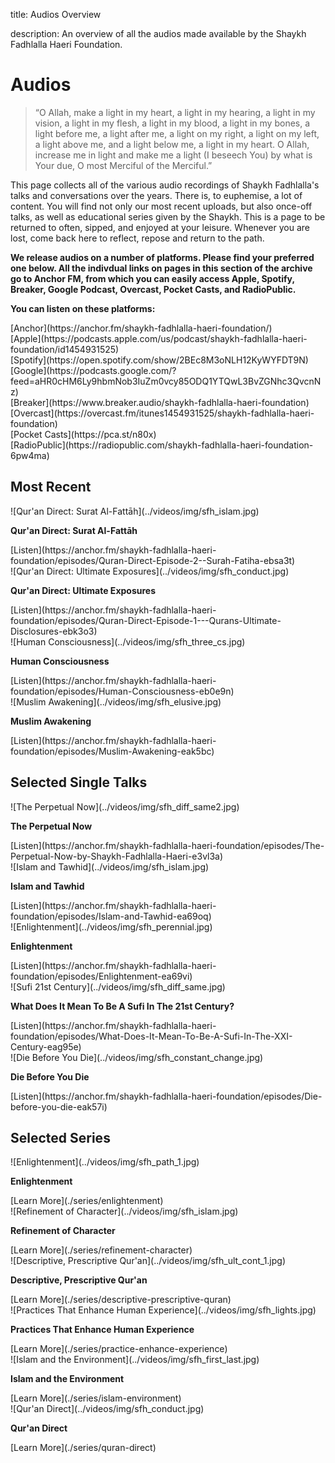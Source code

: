 title: Audios Overview

description: An overview of all the audios made available by the Shaykh Fadhlalla Haeri Foundation.

# Audios

> “O Allah, make a light in my heart, a light in my hearing, a light in my vision, a light in my flesh, a light in my blood, a light in my bones, a light before me, a light after me, a light on my right, a light on my left, a light above me, and a light below me, a light in my heart. O Allah, increase me in light and make me a light (I beseech You) by what is Your due, O most Merciful of the Merciful.”

This page collects all of the various audio recordings of Shaykh Fadhlalla's talks and conversations over the years. There is, to euphemise, a lot of content. You will find not only our most recent uploads, but also once-off talks, as well as educational series given by the Shaykh. This is a page to be returned to often, sipped, and enjoyed at your leisure. Whenever you are lost, come back here to reflect, repose and return to the path.

**We release audios on a number of platforms. Please find your preferred one below. All the indivdual links on pages in this section of the archive go to Anchor FM, from which you can easily access Apple, Spotify, Breaker, Google Podcast, Overcast, Pocket Casts, and RadioPublic.**

<div markdown="1" class="card article sidebar center">

**You can listen on these platforms:**

<div markdown="3" class="audio-link">
[Anchor](https://anchor.fm/shaykh-fadhlalla-haeri-foundation/)
</div>

<div markdown="3" class="audio-link">
[Apple](https://podcasts.apple.com/us/podcast/shaykh-fadhlalla-haeri-foundation/id1454931525)
</div>

<div markdown="3" class="audio-link">
[Spotify](https://open.spotify.com/show/2BEc8M3oNLH12KyWYFDT9N) 
</div>

<div markdown="3" class="audio-link">
[Google](https://podcasts.google.com/?feed=aHR0cHM6Ly9hbmNob3IuZm0vcy85ODQ1YTQwL3BvZGNhc3QvcnNz)
</div>

<div markdown="3" class="audio-link">
[Breaker](https://www.breaker.audio/shaykh-fadhlalla-haeri-foundation)
</div>

<div markdown="3" class="audio-link">
[Overcast](https://overcast.fm/itunes1454931525/shaykh-fadhlalla-haeri-foundation)
</div>

<div markdown="3" class="audio-link">
[Pocket Casts](https://pca.st/n80x)
</div>

<div markdown="3" class="audio-link">
[RadioPublic](https://radiopublic.com/shaykh-fadhlalla-haeri-foundation-6pw4ma)
</div>

</div>

## Most Recent

<div markdown="1" class="card video sidebar center gemoji center-content">

<div markdown="2" class="video-image">
![Qur'an Direct: Surat Al-Fattāh](../videos/img/sfh_islam.jpg)
</div>

**Qur'an Direct: Surat Al-Fattāh**

<div markdown="3" class="video-link">
[Listen](https://anchor.fm/shaykh-fadhlalla-haeri-foundation/episodes/Quran-Direct-Episode-2--Surah-Fatiha-ebsa3t)
</div>

</div>

<div markdown="1" class="card video sidebar center gemoji center-content">

<div markdown="2" class="video-image">
![Qur'an Direct: Ultimate Exposures](../videos/img/sfh_conduct.jpg)
</div>

**Qur'an Direct: Ultimate Exposures**

<div markdown="3" class="video-link">
[Listen](https://anchor.fm/shaykh-fadhlalla-haeri-foundation/episodes/Quran-Direct-Episode-1---Qurans-Ultimate-Disclosures-ebk3o3)
</div>

</div>

<div markdown="1" class="card video sidebar center gemoji center-content">

<div markdown="2" class="video-image">
![Human Consciousness](../videos/img/sfh_three_cs.jpg)
</div>

**Human Consciousness**

<div markdown="3" class="video-link">
[Listen](https://anchor.fm/shaykh-fadhlalla-haeri-foundation/episodes/Human-Consciousness-eb0e9n)
</div>

</div>

<div markdown="1" class="card video sidebar center gemoji center-content">

<div markdown="2" class="video-image">
![Muslim Awakening](../videos/img/sfh_elusive.jpg)
</div>

**Muslim Awakening**

<div markdown="3" class="video-link">
[Listen](https://anchor.fm/shaykh-fadhlalla-haeri-foundation/episodes/Muslim-Awakening-eak5bc)
</div>

</div>

## Selected Single Talks

<div markdown="1" class="card video sidebar center gemoji center-content">

<div markdown="2" class="video-image">
![The Perpetual Now](../videos/img/sfh_diff_same2.jpg)
</div>

**The Perpetual Now**

<div markdown="3" class="video-link">
[Listen](https://anchor.fm/shaykh-fadhlalla-haeri-foundation/episodes/The-Perpetual-Now-by-Shaykh-Fadhlalla-Haeri-e3vl3a)
</div>

</div>

<div markdown="1" class="card video sidebar center gemoji center-content">

<div markdown="2" class="video-image">
![Islam and Tawhid](../videos/img/sfh_islam.jpg)
</div>

**Islam and Tawhid**

<div markdown="3" class="video-link">
[Listen](https://anchor.fm/shaykh-fadhlalla-haeri-foundation/episodes/Islam-and-Tawhid-ea69oq)
</div>

</div>

<div markdown="1" class="card video sidebar center gemoji center-content">

<div markdown="2" class="video-image">
![Enlightenment](../videos/img/sfh_perennial.jpg)
</div>

**Enlightenment**

<div markdown="3" class="video-link">
[Listen](https://anchor.fm/shaykh-fadhlalla-haeri-foundation/episodes/Enlightenment-ea69vi)
</div>

</div>

<div markdown="1" class="card video sidebar center gemoji center-content">

<div markdown="2" class="video-image">
![Sufi 21st Century](../videos/img/sfh_diff_same.jpg)
</div>

**What Does It Mean To Be A Sufi In The 21st Century?**

<div markdown="3" class="video-link">
[Listen](https://anchor.fm/shaykh-fadhlalla-haeri-foundation/episodes/What-Does-It-Mean-To-Be-A-Sufi-In-The-XXI-Century-eag95e)
</div>

</div>

<div markdown="1" class="card video sidebar center gemoji center-content">

<div markdown="2" class="video-image">
![Die Before You Die](../videos/img/sfh_constant_change.jpg)
</div>

**Die Before You Die**

<div markdown="3" class="video-link">
[Listen](https://anchor.fm/shaykh-fadhlalla-haeri-foundation/episodes/Die-before-you-die-eak57i)
</div>

</div>

<div markdown="1" class="clear"></div>

## Selected Series

<div markdown="1" class="card video sidebar center gemoji center-content">

<div markdown="2" class="video-image">
![Enlightenment](../videos/img/sfh_path_1.jpg)
</div>

**Enlightenment**

<div markdown="3" class="video-link">
[Learn More](./series/enlightenment)
</div>

</div>

<div markdown="1" class="card video sidebar center gemoji center-content">

<div markdown="2" class="video-image">
![Refinement of Character](../videos/img/sfh_islam.jpg)
</div>

**Refinement of Character**

<div markdown="3" class="video-link">
[Learn More](./series/refinement-character)
</div>

</div>

<div markdown="1" class="card video sidebar center gemoji center-content">

<div markdown="2" class="video-image">
![Descriptive, Prescriptive Qur'an](../videos/img/sfh_ult_cont_1.jpg)
</div>

**Descriptive, Prescriptive Qur'an**

<div markdown="3" class="video-link">
[Learn More](./series/descriptive-prescriptive-quran)
</div>

</div>

<div markdown="1" class="card video sidebar center gemoji center-content">

<div markdown="2" class="video-image">
![Practices That Enhance Human Experience](../videos/img/sfh_lights.jpg)
</div>

**Practices That Enhance Human Experience**

<div markdown="3" class="video-link">
[Learn More](./series/practice-enhance-experience)
</div>

</div>

<div markdown="1" class="card video sidebar center gemoji center-content">

<div markdown="2" class="video-image">
![Islam and the Environment](../videos/img/sfh_first_last.jpg)
</div>

**Islam and the Environment**

<div markdown="3" class="video-link">
[Learn More](./series/islam-environment)
</div>

</div>

<div markdown="1" class="card video sidebar center gemoji center-content">

<div markdown="2" class="video-image">
![Qur'an Direct](../videos/img/sfh_conduct.jpg)
</div>

**Qur'an Direct**

<div markdown="3" class="video-link">
[Learn More](./series/quran-direct)
</div>

</div>

